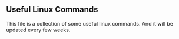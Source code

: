## Useful Linux Commands

This file is a collection of some useful linux commands. And it will be updated every few weeks.
